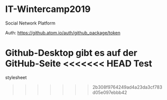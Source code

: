 # IT-Wintercamp2019
Social Network Platform

Auth: https://github.atom.io/auth/github_package/token


Github-Desktop gibt es auf der GitHub-Seite
<<<<<<< HEAD
Test
=======

stylesheet
>>>>>>> 2b308f9764249ad4a23da3cf783d05e097ebbb42
